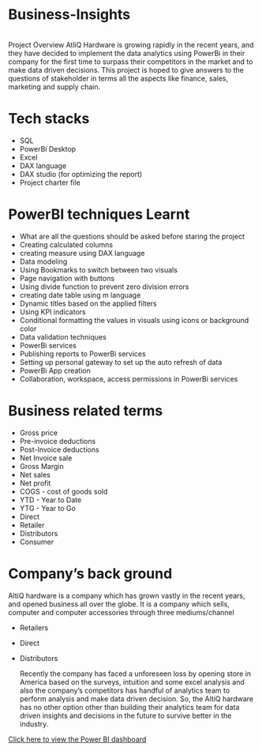 # Business-Insights
</br>
Project Overview
AtliQ Hardware is growing rapidly in the recent years, and they have decided to implement the data analytics using PowerBi in their company for the first time to surpass their competitors in the market and to make data driven decisions. This project is hoped to give answers to the questions of stakeholder in terms all the aspects like finance, sales, marketing and supply chain.

# Tech stacks
- SQL
- PowerBi Desktop
- Excel
- DAX language
- DAX studio (for optimizing the report)
- Project charter file

# PowerBI techniques Learnt
 - What are all the questions should be asked before staring the project
 - Creating calculated columns
 - creating measure using DAX language
 - Data modeling
 - Using Bookmarks to switch between two visuals
 - Page navigation with buttons
 - Using divide function to prevent zero division errors
 - creating date table using m language
 - Dynamic titles based on the applied filters
 - Using KPI indicators
 - Conditional formatting the values in visuals using icons or background color
 - Data validation techniques
 - PowerBi services
 - Publishing reports to PowerBi services
 - Setting up personal gateway to set up the auto refresh of data
 - PowerBi App creation
 - Collaboration, workspace, access permissions in PowerBi services

 # Business related terms
 - Gross price
 - Pre-invoice deductions
 - Post-Invoice deductions
 - Net Invoice sale
 - Gross Margin
 - Net sales
 - Net profit
 - COGS - cost of goods sold
 - YTD - Year to Date
 - YTG - Year to Go
 - Direct
 - Retailer
 - Distributors
 - Consumer

# Company’s back ground
AltiQ hardware is a company which has grown vastly in the recent years, and opened business all over the globe. It is a company which sells, computer and computer accessories through three mediums/channel

 - Retailers
 - Direct
 - Distributors
   
   Recently the company has faced a unforeseen loss by opening store in America based on the surveys, intuition and some excel analysis and also the company’s competitors has handful of analytics team to perform analysis and make data driven  decision. So, the AltiQ hardware has no other option other than building their analytics team for data driven insights and decisions in the future to survive better in the industry.

[Click here to view the Power BI dashboard]([https://app.powerbi.com/view?r=eyJrIjoiZTI0YmJmSTQYTZ&mystuff](https://app.powerbi.com/view?r=eyJrIjoiZDMwMmI5OTYtY2MzNy00NWE0LWIyNjctZjcxOWE2ODdkOGM0IiwidCI6ImM2ZTU0OWIzLTVmNDUtNDAzMi1hYWU5LWQ0MjQ0ZGM1YjJjNCJ9))

